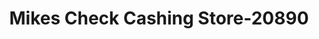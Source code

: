 ---
f_zip-code: 33313
f_state-code: FL
title: Mikes Check Cashing Store-20890
f_phone: 954-316-8011
f_city-only: Lauderhill
f_address: 1355 North State Road 7 Lauderhill
f_location-unique-id: '20890'
slug: mikes-check-cashing-store-20890
updated-on: '2024-05-30T13:46:58.046Z'
created-on: '2024-05-30T13:36:59.803Z'
published-on: '2024-05-30T13:54:32.469Z'
f_city-state: cms/city/lauderhill-fl.md
f_company: cms/company/mikes-check-cashing-store.md
f_state: cms/state/florida.md
layout: '[payday-loan].html'
tags: payday-loan
---